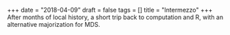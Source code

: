 +++
date = "2018-04-09"
draft = false
tags = []
title = "Intermezzo"
+++
After months of local history, a short trip back to computation and R, with an alternative majorization for MDS.